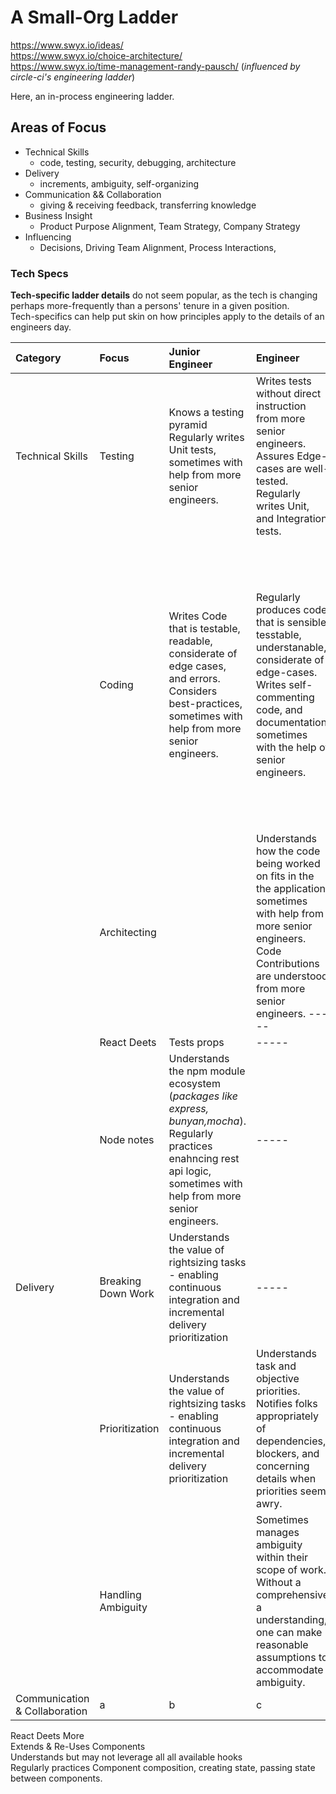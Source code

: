 # A Small-Org Ladder

https://www.swyx.io/ideas/  
https://www.swyx.io/choice-architecture/  
https://www.swyx.io/time-management-randy-pausch/
(_influenced by circle-ci's engineering ladder_)

Here, an in-process engineering ladder.

## Areas of Focus

- Technical Skills
  - code, testing, security, debugging, architecture
- Delivery
  - increments, ambiguity, self-organizing
- Communication && Collaboration
  - giving & receiving feedback, transferring knowledge
- Business Insight
  - Product Purpose Alignment, Team Strategy, Company Strategy
- Influencing
  - Decisions, Driving Team Alignment, Process Interactions,

### Tech Specs

**Tech-specific ladder details** do not seem popular, as the tech is changing perhaps more-frequently than a persons' tenure in a given position.  
Tech-specifics can help put skin on how principles apply to the details of an engineers day.

| Category                      | Focus              | Junior Engineer                                                                                                                                                                      | Engineer                                                                                                                                                                                         | Senior Engineer                                                                                                                                                                                                                                                        |
| :---------------------------- | :----------------- | :----------------------------------------------------------------------------------------------------------------------------------------------------------------------------------- | :----------------------------------------------------------------------------------------------------------------------------------------------------------------------------------------------- | :--------------------------------------------------------------------------------------------------------------------------------------------------------------------------------------------------------------------------------------------------------------------- |
| Technical Skills              | Testing            | Knows a testing pyramid <br> Regularly writes Unit tests, sometimes with help from more senior engineers.                                                                            | Writes tests without direct instruction from more senior engineers. <br> Assures Edge-cases are well-tested. <br> Regularly writes Unit, and Integration tests.                                  | Writes tests based on best-practice testing theories. <br> Regularly writes unit, integration, and end-to-end tests. <br> Regularly notice gaps in others' code.                                                                                                       |
|                               | Coding             | Writes Code that is testable, readable, considerate of edge cases, and errors. <br> Considers best-practices, sometimes with help from more senior engineers.                        | Regularly produces code that is sensible, tesstable, understanable, considerate of edge-cases. <br> Writes self-commenting code, and documentation, sometimes with the help of senior engineers. | Regularly produces **production-ready** code without direct code-hygene coaching. Regularly drives code decision and architecture through best-practice considerations. Regularly produces self-commenting code, and leaves comments explaining _why_ code is present. |
|                               | Architecting       |                                                                                                                                                                                      | Understands how the code being worked on fits in the the application, sometimes with help from more senior engineers. <br> Code Contributions are understood from more senior engineers. -----   | -----                                                                                                                                                                                                                                                                  |
|                               | React Deets        | Tests props                                                                                                                                                                          | -----                                                                                                                                                                                            | -----                                                                                                                                                                                                                                                                  |
|                               | Node notes         | Understands the npm module ecosystem (_packages like express, bunyan,mocha_). <br> Regularly practices enahncing rest api logic, sometimes with help from more senior engineers.<br> | -----                                                                                                                                                                                            | -----                                                                                                                                                                                                                                                                  |
| Delivery                      | Breaking Down Work | Understands the value of rightsizing tasks - enabling continuous integration and incremental delivery prioritization                                                                 | -----                                                                                                                                                                                            | -----                                                                                                                                                                                                                                                                  |
|                               | Prioritization     | Understands the value of rightsizing tasks - enabling continuous integration and incremental delivery prioritization                                                                 | Understands task and objective priorities. Notifies folks appropriately of dependencies, blockers, and concerning details when priorities seem awry.                                             | Ensures tasks are prioritised to meet objectives. Ensures Dependencies are aligned, in order, and are in line to accommodate prioritized work. -----                                                                                                                   |
|                               | Handling Ambiguity |                                                                                                                                                                                      | Sometimes manages ambiguity within their scope of work. Without a comprehensive a understanding, one can make reasonable assumptions to accommodate ambiguity.                                   | Manages ambiguity regularly within their scope of work. Requests claririty when appropriate, considering deliverable agreements and timelines.                                                                                                                         |
| Communication & Collaboration | a                  | b                                                                                                                                                                                    | c                                                                                                                                                                                                | d                                                                                                                                                                                                                                                                      |

React Deets More
<br> Extends & Re-Uses Components <br> Understands but may not leverage all all available hooks <br> Regularly practices Component composition, creating state, passing state between components.

